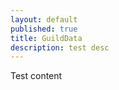 ```yaml
---
layout: default
published: true
title: GuildData
description: test desc
---
```


<script>
	function httpGet(theUrl){
		if (window.XMLHttpRequest){// code for IE7+, Firefox, Chrome, Opera, Safari
			xmlhttp=new XMLHttpRequest();
		}else{// code for IE6, IE5
			xmlhttp=new ActiveXObject("Microsoft.XMLHTTP");
		}
		xmlhttp.onreadystatechange=function(){
			if (xmlhttp.readyState==4 && xmlhttp.status==200){
				return xmlhttp.responseText;
			}
		}
		xmlhttp.open("GET", theUrl, false );
		xmlhttp.send();
	}
	
	var vars = {};
	var parts = window.location.href.replace(/[?&]+([^=&]+)=([^&]*)/gi, function(m,key,value) {
        vars[key] = value;
    });
	var uId = vars["user"];
	var gId = vars["guild"];
	var userStats = JSON.parse(httpGet("https://l0c4lh057.jg-p.eu/uploads/usersettings.json.txt"));
	console.log(userStats);
</script>

Test content